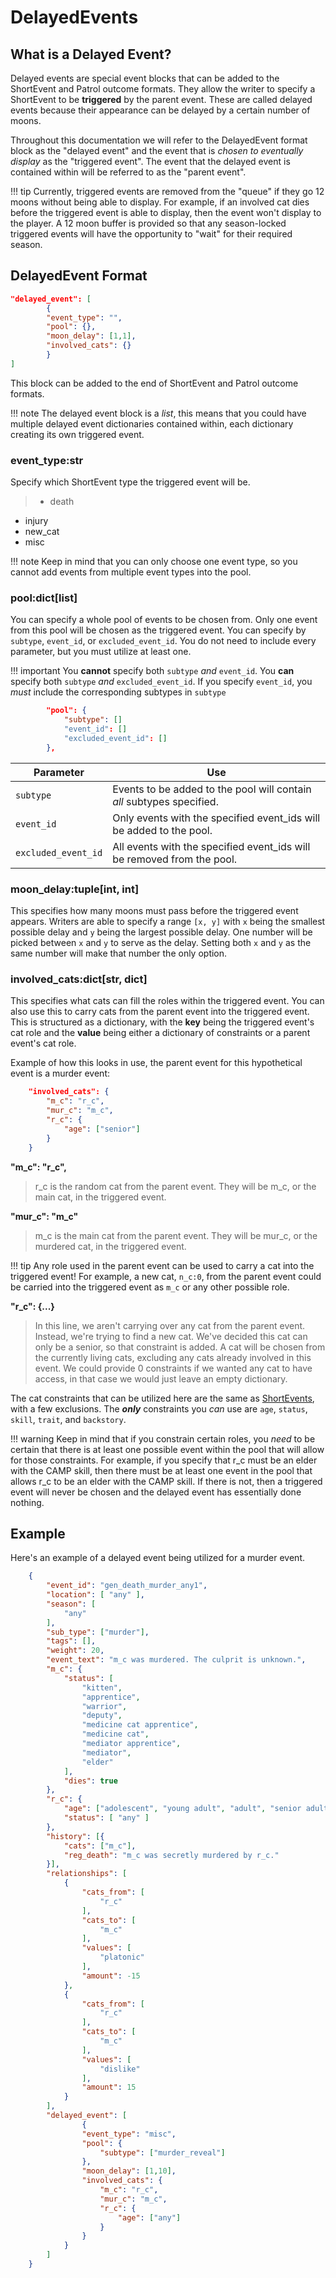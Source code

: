 # DelayedEvents

## What is a Delayed Event?

Delayed events are special event blocks that can be added to the ShortEvent and Patrol outcome formats. They allow the writer to specify a ShortEvent to be **triggered** by the parent event. These are called delayed events because their appearance can be delayed by a certain number of moons.

Throughout this documentation we will refer to the DelayedEvent format block as the "delayed event" and the event that is *chosen to eventually display* as the "triggered event". The event that the delayed event is contained within will be referred to as the "parent event".

!!! tip
    Currently, triggered events are removed from the "queue" if they go 12 moons without being able to display. For example, if an involved cat dies before the triggered event is able to display, then the event won't display to the player. A 12 moon buffer is provided so that any season-locked triggered events will have the opportunity to "wait" for their required season.

## DelayedEvent Format

```json
"delayed_event": [
        {
        "event_type": "",
        "pool": {},
        "moon_delay": [1,1],
        "involved_cats": {}
        }
]
```

This block can be added to the end of ShortEvent and Patrol outcome formats.

!!! note
    The delayed event block is a *list*, this means that you could have multiple delayed event dictionaries contained within, each dictionary creating its own triggered event.

### event_type:str

Specify which ShortEvent type the triggered event will be. 

> * death
* injury
* new_cat
* misc

!!! note
    Keep in mind that you can only choose one event type, so you cannot add events from multiple event types into the pool.

### pool:dict[list]

You can specify a whole pool of events to be chosen from. Only one event from this pool will be chosen as the triggered event. You can specify by `subtype`, `event_id`, or `excluded_event_id`. You do not need to include every parameter, but you must utilize at least one.

!!! important
    You **cannot** specify both `subtype` *and* `event_id`. 
    You **can** specify both `subtype` *and* `excluded_event_id`.
    If you specify `event_id`, you *must* include the corresponding subtypes in `subtype`

```json
        "pool": {
            "subtype": []
            "event_id": []
            "excluded_event_id": []
        },
```

| Parameter           | Use                                                                    |
|---------------------|------------------------------------------------------------------------|
| `subtype`           | Events to be added to the pool will contain *all* subtypes specified.  |
| `event_id`          | Only events with the specified event_ids will be added to the pool.    |
| `excluded_event_id` | All events with the specified event_ids will be removed from the pool. |


### moon_delay:tuple[int, int]

This specifies how many moons must pass before the triggered event appears. Writers are able to specify a range `[x, y]` with `x` being the smallest possible delay and `y` being the largest possible delay.  One number will be picked between `x` and `y` to serve as the delay.  Setting both `x` and `y` as the same number will make that number the only option.

### involved_cats:dict[str, dict]

This specifies what cats can fill the roles within the triggered event. You can also use this to carry cats from the parent event into the triggered event. This is structured as a dictionary, with the **key** being the triggered event's cat role and the **value** being either a dictionary of constraints or a parent event's cat role.

Example of how this looks in use, the parent event for this hypothetical event is a murder event:
```json linenums="1"
    "involved_cats": {
        "m_c": "r_c",
        "mur_c": "m_c", 
        "r_c": { 
            "age": ["senior"] 
        }
    }
```
**"m_c": "r_c",**
> r_c is the random cat from the parent event. They will be m_c, or the main cat, in the triggered event. 

**"mur_c": "m_c"**
> m_c is the main cat from the parent event. They will be mur_c, or the murdered cat, in the triggered event.

!!! tip
    Any role used in the parent event can be used to carry a cat into the triggered event! For example, a new cat, `n_c:0`, from the parent event could be carried into the triggered event as `m_c` or any other possible role.

**"r_c": {...}**
> In this line, we aren't carrying over any cat from the parent event. Instead, we're trying to find a new cat. We've decided this cat can only be a senior, so that constraint is added. A cat will be chosen from the currently living cats, excluding any cats already involved in this event. We could provide 0 constraints if we wanted any cat to have access, in that case we would just leave an empty dictionary.

The cat constraints that can be utilized here are the same as [ShortEvents](shortevents.md#r_cdictstr-various), with a few exclusions. The ***only*** constraints you *can* use are `age`, `status`, `skill`, `trait`, and `backstory`.

!!! warning
    Keep in mind that if you constrain certain roles, you *need* to be certain that there is at least one possible event within the pool that will allow for those constraints.  For example, if you specify that r_c must be an elder with the CAMP skill, then there must be at least one event in the pool that allows r_c to be an elder with the CAMP skill.  If there is not, then a triggered event will never be chosen and the delayed event has essentially done nothing.

## Example

Here's an example of a delayed event being utilized for a murder event.

```json
    {
        "event_id": "gen_death_murder_any1",
        "location": [ "any" ],
        "season": [
            "any"
        ],
        "sub_type": ["murder"],
        "tags": [],
        "weight": 20,
        "event_text": "m_c was murdered. The culprit is unknown.",
        "m_c": {
            "status": [
                "kitten",
                "apprentice",
                "warrior",
                "deputy",
                "medicine cat apprentice",
                "medicine cat",
                "mediator apprentice",
                "mediator",
                "elder"
            ],
            "dies": true
        },
        "r_c": {
            "age": ["adolescent", "young adult", "adult", "senior adult"],
            "status": [ "any" ]
        },
        "history": [{
            "cats": ["m_c"],
            "reg_death": "m_c was secretly murdered by r_c."
        }],
        "relationships": [
            {
                "cats_from": [
                    "r_c"
                ],
                "cats_to": [
                    "m_c"
                ],
                "values": [
                    "platonic"
                ],
                "amount": -15
            },
            {
                "cats_from": [
                    "r_c"
                ],
                "cats_to": [
                    "m_c"
                ],
                "values": [
                    "dislike"
                ],
                "amount": 15
            }
        ],
        "delayed_event": [
                {
                "event_type": "misc",
                "pool": {
                    "subtype": ["murder_reveal"]
                },
                "moon_delay": [1,10],
                "involved_cats": {
                    "m_c": "r_c",
                    "mur_c": "m_c",
                    "r_c": {
                        "age": ["any"]
                    }
                }
            }
        ]
    }
```